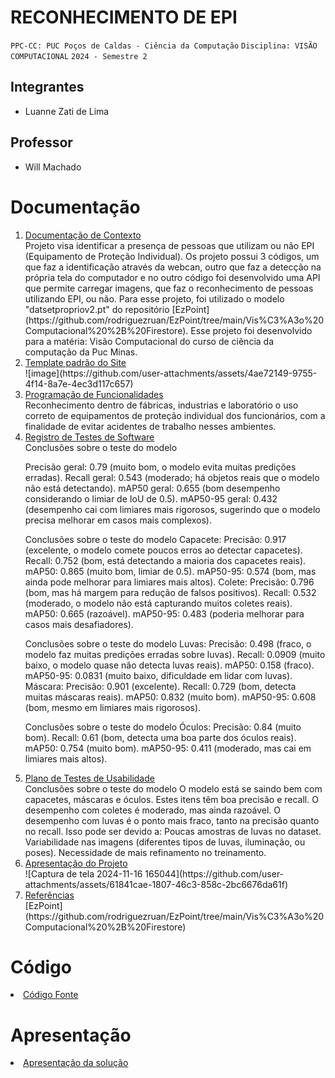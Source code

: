 # RECONHECIMENTO DE EPI

`PPC-CC: PUC Poços de Caldas - Ciência da Computação`
`Disciplina: VISÃO COMPUTACIONAL`
`2024 - Semestre 2`

## Integrantes

- Luanne Zati de Lima

## Professor

- Will Machado

# Documentação

<ol>
<li><a href="docs/1-Documentação de Contexto.md"> Documentação de Contexto</a></li>
  Projeto visa identificar a presença de pessoas que utilizam ou não EPI (Equipamento de Proteção Individual).
Os projeto possui 3 códigos, um que faz a identificação através da webcan, outro que faz a detecção na própria tela do computador e no outro código
 foi desenvolvido uma API que permite carregar imagens, que faz o reconhecimento de pessoas utilizando EPI, ou não.
 Para esse projeto, foi utilizado o modelo "datsetpropriov2.pt" do repositório [EzPoint](https://github.com/rodriguezruan/EzPoint/tree/main/Vis%C3%A3o%20Computacional%20%2B%20Firestore).
 Esse projeto foi desenvolvido para a matéria: Visão Computacional do curso de ciência da computação da Puc Minas.
  

<li><a href="docs/6-Template padrão do Site.md"> Template padrão do Site</a></li>
![image](https://github.com/user-attachments/assets/4ae72149-9755-4f14-8a7e-4ec3d117c657)

<li><a href="docs/7-Programação de Funcionalidades.md"> Programação de Funcionalidades</a></li>
Reconhecimento dentro de fábricas, industrias e laboratório o uso correto de equipamentos de proteção individual dos funcionários, com a finalidade de evitar acidentes de trabalho nesses ambientes.

<li><a href="docs/9-Registro de Testes de Software.md"> Registro de Testes de Software</a></li>
Conclusões sobre o teste do modelo

Precisão geral: 0.79 (muito bom, o modelo evita muitas predições erradas).
Recall geral: 0.543 (moderado; há objetos reais que o modelo não está detectando).
mAP50 geral: 0.655 (bom desempenho considerando o limiar de IoU de 0.5).
mAP50-95 geral: 0.432 (desempenho cai com limiares mais rigorosos, sugerindo que o modelo precisa melhorar em casos mais complexos).

Conclusões sobre o teste do modelo
Capacete:
Precisão: 0.917 (excelente, o modelo comete poucos erros ao detectar capacetes).
Recall: 0.752 (bom, está detectando a maioria dos capacetes reais).
mAP50: 0.865 (muito bom, limiar de 0.5).
mAP50-95: 0.574 (bom, mas ainda pode melhorar para limiares mais altos).
Colete:
Precisão: 0.796 (bom, mas há margem para redução de falsos positivos).
Recall: 0.532 (moderado, o modelo não está capturando muitos coletes reais).
mAP50: 0.665 (razoável).
mAP50-95: 0.483 (poderia melhorar para casos mais desafiadores).


Conclusões sobre o teste do modelo
Luvas:
Precisão: 0.498 (fraco, o modelo faz muitas predições erradas sobre luvas).
Recall: 0.0909 (muito baixo, o modelo quase não detecta luvas reais).
mAP50: 0.158 (fraco).
mAP50-95: 0.0831 (muito baixo, dificuldade em lidar com luvas).
Máscara:
Precisão: 0.901 (excelente).
Recall: 0.729 (bom, detecta muitas máscaras reais).
mAP50: 0.832 (muito bom).
mAP50-95: 0.608 (bom, mesmo em limiares mais rigorosos).


Conclusões sobre o teste do modelo
Óculos:
Precisão: 0.84 (muito bom).
Recall: 0.61 (bom, detecta uma boa parte dos óculos reais).
mAP50: 0.754 (muito bom).
mAP50-95: 0.411 (moderado, mas cai em limiares mais altos).



<li><a href="docs/10-Plano de Testes de Usabilidade.md"> Plano de Testes de Usabilidade</a></li>
Conclusões sobre o teste do modelo
O modelo está se saindo bem com capacetes, máscaras e óculos. Estes itens têm boa precisão e recall.
O desempenho com coletes é moderado, mas ainda razoável.
O desempenho com luvas é o ponto mais fraco, tanto na precisão quanto no recall. Isso pode ser devido a:
Poucas amostras de luvas no dataset.
Variabilidade nas imagens (diferentes tipos de luvas, iluminação, ou poses).
Necessidade de mais refinamento no treinamento.

<li><a href="docs/12-Apresentação do Projeto.md"> Apresentação do Projeto</a></li>
![Captura de tela 2024-11-16 165044](https://github.com/user-attachments/assets/61841cae-1807-46c3-858c-2bc6676da61f)

<li><a href="docs/13-Referências.md"> Referências</a></li>
[EzPoint](https://github.com/rodriguezruan/EzPoint/tree/main/Vis%C3%A3o%20Computacional%20%2B%20Firestore)
</ol>

# Código

<li><a href="src/README.md"> Código Fonte</a></li>

# Apresentação

<li><a href="presentation/README.md"> Apresentação da solução</a></li>

